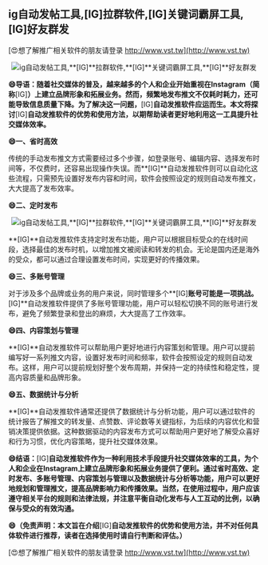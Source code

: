 ## **ig自动发帖工具,**[IG]**拉群软件,**[IG]**关键词霸屏工具,**[IG]**好友群发**

[😍想了解推广相关软件的朋友请登录 http://www.vst.tw](http://www.vst.tw)

 <center><img src="https://vst.tw/MP4/tuiguang/png/3.png" alt="ig自动发帖工具,**[IG]**拉群软件,**[IG]**关键词霸屏工具,**[IG]**好友群发"></center>

**😄导语：随着社交媒体的普及，越来越多的个人和企业开始重视在Instagram（简称**[IG]**）上建立品牌形象和拓展业务。然而，频繁地发布推文不仅耗时耗力，还可能导致信息质量下降。为了解决这一问题，**[IG]**自动发推软件应运而生。本文将探讨**[IG]**自动发推软件的优势和使用方法，以期帮助读者更好地利用这一工具提升社交媒体效率。**

**😄一、省时高效**

传统的手动发布推文方式需要经过多个步骤，如登录账号、编辑内容、选择发布时间等，不仅费时，还容易出现操作失误。而**[IG]**自动发推软件则可以自动化这些流程，只需预先设置好发布内容和时间，软件会按照设定的规则自动发布推文，大大提高了发布效率。

**😄二、定时发布**

 <center><img src="https://vst.tw/MP4/tuiguang/png/7.png" alt="ig自动发帖工具,**[IG]**拉群软件,**[IG]**关键词霸屏工具,**[IG]**好友群发"></center>

**[IG]**自动发推软件支持定时发布功能，用户可以根据目标受众的在线时间段，选择最佳的发布时机，以增加推文被阅读和转发的机会。无论是国内还是海外的受众，都可以通过合理设置发布时间，实现更好的传播效果。

**😄三、多账号管理**

对于涉及多个品牌或业务的用户来说，同时管理多个**[IG]**账号可能是一项挑战。**[IG]**自动发推软件提供了多账号管理功能，用户可以轻松切换不同的账号进行发布，避免了频繁登录和登出的麻烦，大大提高了工作效率。

**😄四、内容策划与管理**

**[IG]**自动发推软件可以帮助用户更好地进行内容策划和管理。用户可以提前编写好一系列推文内容，设置好发布时间和频率，软件会按照设定的规则自动发布。这样，用户可以提前规划好整个发布周期，并保持一定的持续性和稳定性，提高内容质量和品牌形象。

**😄五、数据统计与分析**

**[IG]**自动发推软件通常还提供了数据统计与分析功能，用户可以通过软件的统计报告了解推文的转发量、点赞数、评论数等关键指标，为后续的内容优化和营销决策提供依据。这种数据驱动的内容发布方式可以帮助用户更好地了解受众喜好和行为习惯，优化内容策略，提升社交媒体效果。

**😄结语：**[IG]**自动发推软件作为一种利用技术手段提升社交媒体效率的工具，为个人和企业在Instagram上建立品牌形象和拓展业务提供了便利。通过省时高效、定时发布、多账号管理、内容策划与管理以及数据统计与分析等功能，用户可以更好地规划和管理推文，提高品牌影响力和传播效果。当然，在使用过程中，用户应该遵守相关平台的规则和法律法规，并注意平衡自动化发布与人工互动的比例，以确保与受众的有效沟通。**

**😄（免责声明：本文旨在介绍**[IG]**自动发推软件的优势和使用方法，并不对任何具体软件进行推荐，读者在选择使用时请自行判断和评估。）**

[😍想了解推广相关软件的朋友请登录 http://www.vst.tw](http://www.vst.tw)



